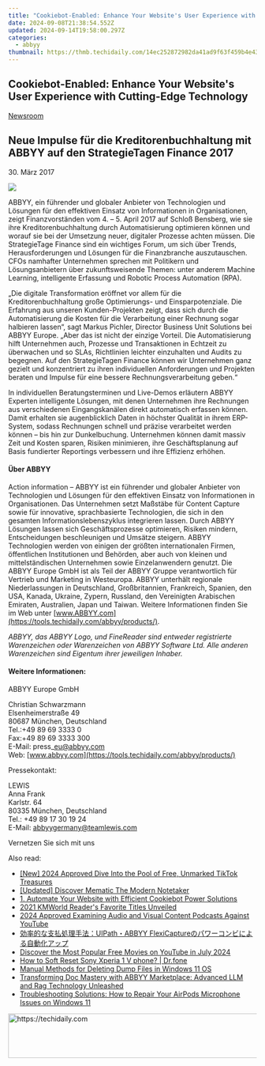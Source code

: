 ```yaml
---
title: "Cookiebot-Enabled: Enhance Your Website's User Experience with Cutting-Edge Technology"
date: 2024-09-08T21:38:54.552Z
updated: 2024-09-14T19:58:00.297Z
categories:
  - abbyy
thumbnail: https://thmb.techidaily.com/14ec252872982da41ad9f63f459b4e43e487f639283132cbb2c57561289fd670.jpg
---
```


## Cookiebot-Enabled: Enhance Your Website's User Experience with Cutting-Edge Technology

[Newsroom](https://tools.techidaily.com/abbyy/products/)

## Neue Impulse für die Kreditorenbuchhaltung mit ABBYY auf den StrategieTagen Finance 2017

30\. März 2017

![](https://content.abbyy.com/-/media/project/abbyy/abbyy/branchtemplates/shutterstock_1272462163_1296-x-729.jpg?h=729&iar=0&w=1296)

ABBYY, ein führender und globaler Anbieter von Technologien und Lösungen für den effektiven Einsatz von Informationen in Organisationen, zeigt Finanzvorständen vom 4\. – 5\. April 2017 auf Schloß Bensberg, wie sie ihre Kreditorenbuchhaltung durch Automatisierung optimieren können und worauf sie bei der Umsetzung neuer, digitaler Prozesse achten müssen. Die StrategieTage Finance sind ein wichtiges Forum, um sich über Trends, Herausforderungen und Lösungen für die Finanzbranche auszutauschen. CFOs namhafter Unternehmen sprechen mit Politikern und Lösungsanbietern über zukunftsweisende Themen: unter anderem Machine Learning, intelligente Erfassung und Robotic Process Automation (RPA).

„Die digitale Transformation eröffnet vor allem für die Kreditorenbuchhaltung große Optimierungs- und Einsparpotenziale. Die Erfahrung aus unseren Kunden-Projekten zeigt, dass sich durch die Automatisierung die Kosten für die Verarbeitung einer Rechnung sogar halbieren lassen“, sagt Markus Pichler, Director Business Unit Solutions bei ABBYY Europe. „Aber das ist nicht der einzige Vorteil. Die Automatisierung hilft Unternehmen auch, Prozesse und Transaktionen in Echtzeit zu überwachen und so SLAs, Richtlinien leichter einzuhalten und Audits zu begegnen. Auf den StrategieTagen Finance können wir Unternehmen ganz gezielt und konzentriert zu ihren individuellen Anforderungen und Projekten beraten und Impulse für eine bessere Rechnungsverarbeitung geben.“

In individuellen Beratungsterminen und Live-Demos erläutern ABBYY Experten intelligente Lösungen, mit denen Unternehmen ihre Rechnungen aus verschiedenen Eingangskanälen direkt automatisch erfassen können. Damit erhalten sie augenblicklich Daten in höchster Qualität in ihrem ERP-System, sodass Rechnungen schnell und präzise verarbeitet werden können – bis hin zur Dunkelbuchung. Unternehmen können damit massiv Zeit und Kosten sparen, Risiken minimieren, ihre Geschäftsplanung auf Basis fundierter Reportings verbessern und ihre Effizienz erhöhen.

#### Über ABBYY 

Action information – ABBYY ist ein führender und globaler Anbieter von Technologien und Lösungen für den effektiven Einsatz von Informationen in Organisationen. Das Unternehmen setzt Maßstäbe für Content Capture sowie für innovative, sprachbasierte Technologien, die sich in den gesamten Informationslebenszyklus integrieren lassen. Durch ABBYY Lösungen lassen sich Geschäftsprozesse optimieren, Risiken mindern, Entscheidungen beschleunigen und Umsätze steigern. ABBYY Technologien werden von einigen der größten internationalen Firmen, öffentlichen Institutionen und Behörden, aber auch von kleinen und mittelständischen Unternehmen sowie Einzelanwendern genutzt. Die ABBYY Europe GmbH ist als Teil der ABBYY Gruppe verantwortlich für Vertrieb und Marketing in Westeuropa. ABBYY unterhält regionale Niederlassungen in Deutschland, Großbritannien, Frankreich, Spanien, den USA, Kanada, Ukraine, Zypern, Russland, den Vereinigten Arabischen Emiraten, Australien, Japan und Taiwan. Weitere Informationen finden Sie im Web unter [www.ABBYY.com](https://tools.techidaily.com/abbyy/products/).

_ABBYY, das ABBYY Logo, und FineReader sind entweder registrierte Warenzeichen oder Warenzeichen von ABBYY Software Ltd. Alle anderen Warenzeichen sind Eigentum ihrer jeweiligen Inhaber._

#### Weitere Informationen:

ABBYY Europe GmbH

Christian Schwarzmann  
Elsenheimerstraße 49   
80687 München, Deutschland  
Tel.:+49 89 69 3333 0  
Fax:+49 89 69 3333 300  
E-Mail: press\_eu@abbyy.com  
Web: [www.abbyy.com](https://tools.techidaily.com/abbyy/products/)

  
Pressekontakt:

LEWIS  
Anna Frank  
Karlstr. 64  
80335 München, Deutschland  
Tel.: +49 89 17 30 19 24  
E-Mail: [abbyygermany@teamlewis.com](https://tools.techidaily.com/abbyy/products/)

  
Vernetzen Sie sich mit uns

<ins class="adsbygoogle"
     style="display:block"
     data-ad-format="autorelaxed"
     data-ad-client="ca-pub-7571918770474297"
     data-ad-slot="1223367746"></ins>

<ins class="adsbygoogle"
     style="display:block"
     data-ad-client="ca-pub-7571918770474297"
     data-ad-slot="8358498916"
     data-ad-format="auto"
     data-full-width-responsive="true"></ins>

<span class="atpl-alsoreadstyle">Also read:</span>
<div><ul>
<li><a href="https://tiktok-clips.techidaily.com/new-2024-approved-dive-into-the-pool-of-free-unmarked-tiktok-treasures/"><u>[New] 2024 Approved Dive Into the Pool of Free, Unmarked TikTok Treasures</u></a></li>
<li><a href="https://article-helps.techidaily.com/updated-discover-mematic-the-modern-notetaker/"><u>[Updated] Discover Mematic The Modern Notetaker</u></a></li>
<li><a href="https://solve-hot.techidaily.com/1-automate-your-website-with-efficient-cookiebot-power-solutions/"><u>1. Automate Your Website with Efficient Cookiebot Power Solutions</u></a></li>
<li><a href="https://solve-hot.techidaily.com/2021-kmworld-readers-favorite-titles-unveiled/"><u>2021 KMWorld Reader's Favorite Titles Unveiled</u></a></li>
<li><a href="https://fox-links.techidaily.com/2024-approved-examining-audio-and-visual-content-podcasts-against-youtube/"><u>2024 Approved Examining Audio and Visual Content Podcasts Against YouTube</u></a></li>
<li><a href="https://solve-hot.techidaily.com/1724312830505-uipathabbyy-flexicapture/"><u>効率的な支払処理手法：UIPath・ABBYY FlexiCaptureのパワーコンビによる自動化アップ</u></a></li>
<li><a href="https://tech-renaissance.techidaily.com/discover-the-most-popular-free-movies-on-youtube-in-july-2024/"><u>Discover the Most Popular Free Movies on YouTube in July 2024</u></a></li>
<li><a href="https://techidaily.com/how-to-soft-reset-sony-xperia-1-v-phone-drfone-by-drfone-reset-android-reset-android/"><u>How to Soft Reset Sony Xperia 1 V phone? | Dr.fone</u></a></li>
<li><a href="https://win-forum.techidaily.com/manual-methods-for-deleting-dump-files-in-windows-11-os/"><u>Manual Methods for Deleting Dump Files in Windows 11 OS</u></a></li>
<li><a href="https://solve-hot.techidaily.com/transforming-doc-mastery-with-abbyy-marketplace-advanced-llm-and-rag-technology-unleashed/"><u>Transforming Doc Mastery with ABBYY Marketplace: Advanced LLM and Rag Technology Unleashed</u></a></li>
<li><a href="https://sound-issues.techidaily.com/troubleshooting-solutions-how-to-repair-your-airpods-microphone-issues-on-windows-11/"><u>Troubleshooting Solutions: How to Repair Your AirPods Microphone Issues on Windows 11</u></a></li>
</ul></div>

<!-- affiliate ads begin -->
<a href="https://ephamedtechinc.pxf.io/c/5597632/2137229/26400" target="_top" id="2137229">
  <img src="//a.impactradius-go.com/display-ad/26400-2137229" border="0" alt="https://techidaily.com" width="728" height="90"/>
</a>
<img height="0" width="0" src="https://ephamedtechinc.pxf.io/i/5597632/2137229/26400" style="position:absolute;visibility:hidden;" border="0" />
<!-- affiliate ads end -->


